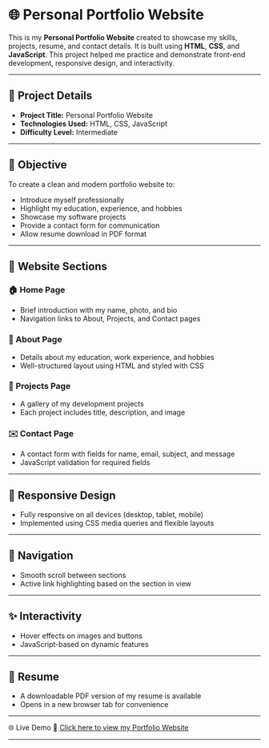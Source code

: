 # 🌐 Personal Portfolio Website

This is my **Personal Portfolio Website** created to showcase my skills, projects, resume, and contact details. It is built using **HTML**, **CSS**, and **JavaScript**. This project helped me practice and demonstrate front-end development, responsive design, and interactivity.

---

## 📌 Project Details

- **Project Title:** Personal Portfolio Website  
- **Technologies Used:** HTML, CSS, JavaScript  
- **Difficulty Level:** Intermediate  

---

## 🎯 Objective

To create a clean and modern portfolio website to:

- Introduce myself professionally
- Highlight my education, experience, and hobbies
- Showcase my software projects
- Provide a contact form for communication
- Allow resume download in PDF format

---

## 🧱 Website Sections

### 🏠 Home Page
- Brief introduction with my name, photo, and bio
- Navigation links to About, Projects, and Contact pages

### 👤 About Page
- Details about my education, work experience, and hobbies
- Well-structured layout using HTML and styled with CSS

### 💼 Projects Page
- A gallery of my development projects
- Each project includes title, description, and image

### ✉️ Contact Page
- A contact form with fields for name, email, subject, and message
- JavaScript validation for required fields

---

## 📱 Responsive Design

- Fully responsive on all devices (desktop, tablet, mobile)
- Implemented using CSS media queries and flexible layouts

---

## 🔄 Navigation

- Smooth scroll between sections
- Active link highlighting based on the section in view

---

## ✨ Interactivity

- Hover effects on images and buttons
- JavaScript-based on dynamic features 

---

## 📄 Resume

- A downloadable PDF version of my resume is available
- Opens in a new browser tab for convenience

---

🌐 Live Demo
🔗 [Click here to view my Portfolio Website](https://madinenimadhankumar.github.io/Portfolio/)

---